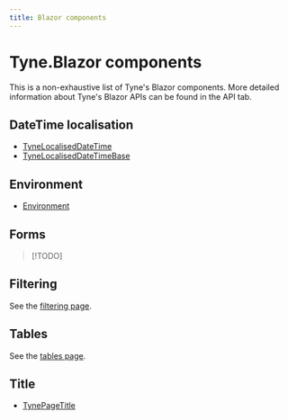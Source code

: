 ```yaml
---
title: Blazor components
---
```


# Tyne.Blazor components
This is a non-exhaustive list of Tyne's Blazor components.
More detailed information about Tyne's Blazor APIs can be found in the API tab.

## DateTime localisation
- [TyneLocalisedDateTime](xref:Tyne.Blazor.Localisation.TyneLocalisedDateTime)
- [TyneLocalisedDateTimeBase](xref:Tyne.Blazor.Localisation.TyneLocalisedDateTimeBase)

## Environment
- [Environment](xref:Tyne.Blazor.Environment)

## Forms
> [!TODO]

## Filtering
See the [filtering page](./filtering.md).

## Tables
See the [tables page](./tables.md).

## Title
- [TynePageTitle](xref:Tyne.Blazor.TynePageTitle)

